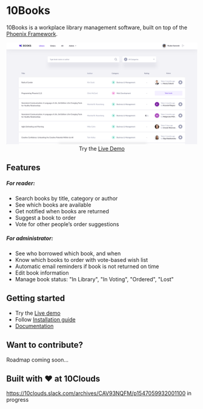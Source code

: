 # 10Books

10Books is a workplace library management software, built on top of the [Phoenix Framework](https://phoenixframework.org/).

<p align="center">
  <img src="docs/app-screenshot.png" />
  Try the <a href="http://live-demo-url.com">Live Demo</a>
</p>

## Features

##### For reader:

- Search books by title, category or author
- See which books are available
- Get notified when books are returned
- Suggest a book to order
- Vote for other people’s order suggestions

##### For administrator:

- See who borrowed which book, and when
- Know which books to order with vote-based wish list
- Automatic email reminders if book is not returned on time
- Edit book information
- Manage book status: "In Library", "In Voting", "Ordered", "Lost"

## Getting started

- Try the [Live demo](http://live-demo-url.com)
- Follow [Installation guide](https://github.com/10clouds/10Books/wiki/Installation-guide)
- [Documentation](https://github.com/10clouds/10Books/wiki)

## Want to contribute?

Roadmap coming soon...

## Built with ❤️ at 10Clouds

https://10clouds.slack.com/archives/CAV93NQFM/p1547059932001100 in progress

